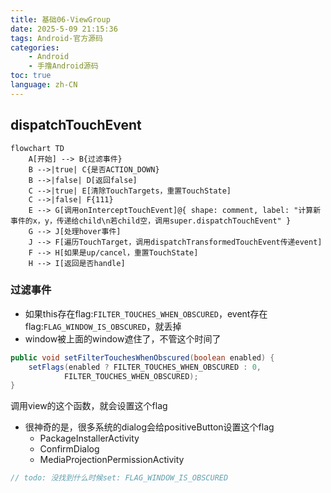 ```yaml
---
title: 基础06-ViewGroup
date: 2025-5-09 21:15:36
tags: Android-官方源码
categories: 
    - Android
    - 手撸Android源码
toc: true
language: zh-CN
---
```


## dispatchTouchEvent

```mermaid
flowchart TD
    A[开始] --> B{过滤事件}
    B -->|true| C{是否ACTION_DOWN}
    B -->|false| D[返回false]
    C -->|true| E[清除TouchTargets，重置TouchState]
    C -->|false| F{111}
    E --> G[调用onInterceptTouchEvent]@{ shape: comment, label: "计算新事件的x，y，传递给child\n若child空，调用super.dispatchTouchEvent" }
    G --> J[处理hover事件]
    J --> F[遍历TouchTarget，调用dispatchTransformedTouchEvent传递event]
    F --> H[如果是up/cancel，重置TouchState]
    H --> I[返回是否handle]
```

### 过滤事件

- 如果this存在flag:`FILTER_TOUCHES_WHEN_OBSCURED`，event存在flag:`FLAG_WINDOW_IS_OBSCURED`，就丢掉
- window被上面的window遮住了，不管这个时间了

```java
public void setFilterTouchesWhenObscured(boolean enabled) {
    setFlags(enabled ? FILTER_TOUCHES_WHEN_OBSCURED : 0,
            FILTER_TOUCHES_WHEN_OBSCURED);
}
```

调用view的这个函数，就会设置这个flag
- 很神奇的是，很多系统的dialog会给positiveButton设置这个flag
    - PackageInstallerActivity
    - ConfirmDialog
    - MediaProjectionPermissionActivity

```java
// todo: 没找到什么时候set: FLAG_WINDOW_IS_OBSCURED
```